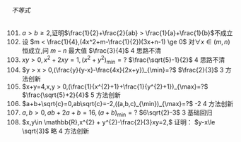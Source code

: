 ###### 不等式
101. $a > b\ge 2,$证明$\frac{1}{2}+\frac{2}{ab} > \frac{1}{a}+\frac{1}{b}$不成立
102. 设 $m < \frac{1}{4},(4x^2+m-\frac{1}{2})(3x+n-1) \ge 0$ 对$\forall x \in (m,n)$ 恒成立,问 $m-n$ 最大值	$\frac{3}{4}$	4	思路不清
103. $xy > 0,x^{2}+2xy=1,(x^{2}+y^{2})_{\min}=?$	$\frac{\sqrt{5}-1}{2}$	4	思路不清
104. $y > x > 0,(\frac{y}{y-x}-\frac{4x}{2x+y})_{\min}=?$	$\frac{2}{3}$	3	方法创新
105. $x+y=4,x,y > 0,(\frac{1}{x^{2}+1}+\frac{1}{y^{2}+1})_{\max}=?$	$\frac{\sqrt{5}+2}{4}$	5	方法创新
106. $a+b+\sqrt{c}=0,ab\sqrt{c}=-2,((a,b,c)_{\min})_{\max}=?$	-2	4	方法创新
107. $a,b > 0,ab+2a+b=16,(a+b)_{\min}=?$	$6\sqrt{2}-3$	3	基础回归	
108. $x,y\in \mathbb{R},x^{2} + y^{2}-\frac{2}{3}xy=2,$ 证明： $y-x\le \sqrt{3}$	略	4	方法创新 